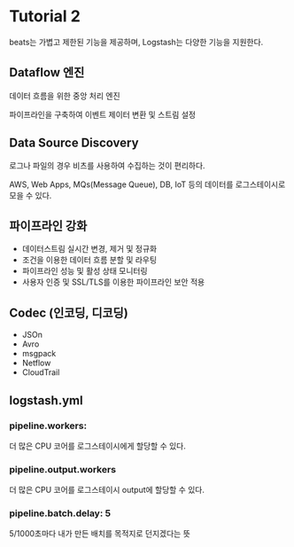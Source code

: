 # Tutorial 2



beats는 가볍고 제한된 기능을 제공하며, Logstash는 다양한 기능을 지원한다. 

## Dataflow 엔진

데이터 흐름을 위한 중앙 처리 엔진

파이프라인을 구축하여 이벤트 제이터 변환 및 스트림 설정

## Data Source Discovery



로그나 파일의 경우 비츠를 사용하여 수집하는 것이 편리하다.



AWS, Web Apps, MQs(Message Queue), DB, IoT 등의 데이터를 로그스테이시로 모을 수 있다. 



## 파이프라인 강화

- 데이터스트림 실시간 변경, 제거 및 정규화
- 조건을 이용한 데이터 흐름 분할 및 라우팅
- 파이프라인 성능 및 활성 상태 모니터링
- 사용자 인증 및 SSL/TLS를 이용한 파이프라인 보안 적용

## Codec (인코딩, 디코딩)

- JSOn
- Avro
- msgpack
- Netflow
- CloudTrail



## logstash.yml

### pipeline.workers: 

더 많은 CPU 코어를 로그스테이시에게 할당할 수 있다.

### pipeline.output.workers

더 많은 CPU 코어를 로그스테이시 output에 할당할 수 있다.

### pipeline.batch.delay: 5

5/1000초마다 내가 만든 배치를 목적지로 던지겠다는 뜻





















